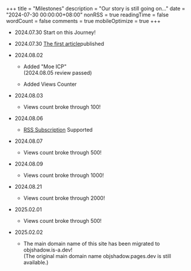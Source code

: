+++
title = "Milestones"
description = "Our story is still going on..."
date = "2024-07-30 00:00:00+08:00"
nonRSS = true
readingTime = false
wordCount = false
comments = true
mobileOptimize = true
+++
- 2024.07.30 Start on this Journey!

- 2024.07.30 [The first article](/posts/what-is-tls-in-any/)published

- 2024.08.02
  - Added "Moe ICP"<br />
    (2024.08.05 review passed)

  - Added Views Counter
  
- 2024.08.03
  - Views count broke through 100!

- 2024.08.06
  - [RSS Subscription](/index.xml) Supported

- 2024.08.07
  - Views count broke through 500!

- 2024.08.09
  - Views count broke through 1000!

- 2024.08.21
  - Views count broke through 2000!

- 2025.02.01
  - Views count broke through 500!

- 2025.02.02
  - The main domain name of this site has been migrated to objshadow.is-a.dev!<br/>
    (The original main domain name objshadow.pages.dev is still available.)
